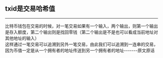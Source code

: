 <h2>txid是交易哈希值</h2>
<hr>
比特币钱包在交易的时候，对一笔交易如果有一个输入，两个输出，则第一个输出是存入额度，第二个输出则是找回零钱（第二个输出是不是也可以看成当前地址对其他地址的输入）<br/>
这样通过一笔交易可以追溯到另外一笔交易，由此我们可以追溯到一连串的交易，因为币值一定是从一个拥有者的地址传送到另一个拥有者的地址-------原文原话<br/>
